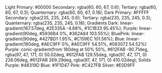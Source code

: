 Light
    Primary: #00000
    Secondary: rgba(60, 60, 67, 0.6);
    Tertiary: rgba(60, 60, 67, 0.3);
    Quanternary: rgba(60, 60, 67, 0.18);
Dark
    Primary: #FFFFF
    Secondary: rgba(235, 235, 245, 0.6);
    Tertiary: rgba(235, 235, 245, 0.3);
    Quanternary: rgba(235, 235, 245, 0.18);
Gradients
    Dark: linear-gradient(167.57deg, #2E335A -4.68%, #1C1B33 95.45%);
    Purple: linear-gradient(90deg, #5936B4 0%, #362A84 103.55%);
    BluePink: linear-gradient(90deg, #427BD1 1.95%, #C159EC 101.56%);
    Blue: linear-gradient(180deg, #AEC9FF 0%, #AEC9FF 54.51%, #083072 54.52%)
    Purple: conic-gradient(from 180deg at 50% 50%, #612FAB -90.71deg, rgba(97, 47, 171, 0) 50.02deg, #612FAB 129.55deg, rgba(97, 47, 171, 0) 226.06deg, #612FAB 269.29deg, rgba(97, 47, 171, 0) 410.02deg);
Solids
    Purple: #48319D
    Blue: #1F1D47
    Pink: #C427FB
    Silver: #E0D9FF

